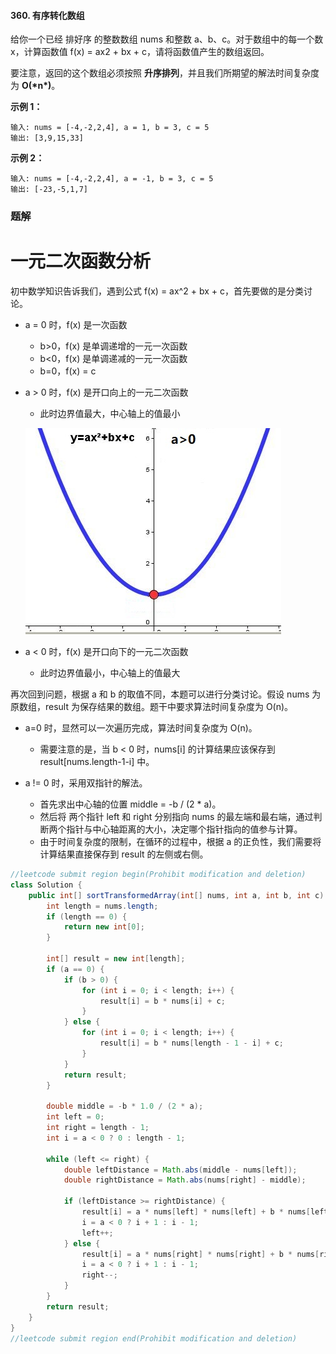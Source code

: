 #### 360. 有序转化数组

给你一个已经 排好序 的整数数组 nums 和整数 a、b、c。对于数组中的每一个数 x，计算函数值 f(x) = ax2 + bx + c，请将函数值产生的数组返回。

要注意，返回的这个数组必须按照 **升序排列**，并且我们所期望的解法时间复杂度为 **O(\*n\*)**。

**示例 1：**

```shell
输入: nums = [-4,-2,2,4], a = 1, b = 3, c = 5
输出: [3,9,15,33]
```

**示例 2：**

```shell
输入: nums = [-4,-2,2,4], a = -1, b = 3, c = 5
输出: [-23,-5,1,7]
```

### 题解

# 一元二次函数分析

初中数学知识告诉我们，遇到公式 f(x) = ax^2 + bx + c，首先要做的是分类讨论。

* a = 0 时，f(x) 是一次函数

  * b>0，f(x) 是单调递增的一元一次函数
  * b<0，f(x) 是单调递减的一元一次函数
  * b=0，f(x) = c

* a > 0 时，f(x) 是开口向上的一元二次函数

  * 此时边界值最大，中心轴上的值最小

  ![一元二次函数.png](./images/有序转化数组/1.jpg)

 

* a < 0 时，f(x) 是开口向下的一元二次函数
  * 此时边界值最小，中心轴上的值最大

再次回到问题，根据 a 和 b 的取值不同，本题可以进行分类讨论。假设 nums 为原数组，result 为保存结果的数组。题干中要求算法时间复杂度为 O(n)。

* a=0 时，显然可以一次遍历完成，算法时间复杂度为 O(n)。
  * 需要注意的是，当 b < 0 时，nums[i] 的计算结果应该保存到 result[nums.length-1-i] 中。

* a != 0 时，采用双指针的解法。
  * 首先求出中心轴的位置 middle = -b / (2 * a)。
  * 然后将 两个指针 left 和 right 分别指向 nums 的最左端和最右端，通过判断两个指针与中心轴距离的大小，决定哪个指针指向的值参与计算。
  * 由于时间复杂度的限制，在循环的过程中，根据 a 的正负性，我们需要将计算结果直接保存到 result 的左侧或右侧。



```java
//leetcode submit region begin(Prohibit modification and deletion)
class Solution {
    public int[] sortTransformedArray(int[] nums, int a, int b, int c) {
        int length = nums.length;
        if (length == 0) {
            return new int[0];
        }

        int[] result = new int[length];
        if (a == 0) {
            if (b > 0) {
                for (int i = 0; i < length; i++) {
                    result[i] = b * nums[i] + c;
                }
            } else {
                for (int i = 0; i < length; i++) {
                    result[i] = b * nums[length - 1 - i] + c;
                }
            }
            return result;
        }

        double middle = -b * 1.0 / (2 * a);
        int left = 0;
        int right = length - 1;
        int i = a < 0 ? 0 : length - 1;

        while (left <= right) {
            double leftDistance = Math.abs(middle - nums[left]);
            double rightDistance = Math.abs(nums[right] - middle);

            if (leftDistance >= rightDistance) {
                result[i] = a * nums[left] * nums[left] + b * nums[left] + c;
                i = a < 0 ? i + 1 : i - 1;
                left++;
            } else {
                result[i] = a * nums[right] * nums[right] + b * nums[right] + c;
                i = a < 0 ? i + 1 : i - 1;
                right--;
            }
        }
        return result;
    }
}
//leetcode submit region end(Prohibit modification and deletion)

```

